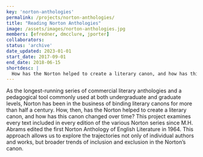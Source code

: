 ```yaml
---
key: 'norton-anthologies'
permalink: /projects/norton-anthologies/
title: "Reading Norton Anthologies"
image: /assets/images/norton-anthologies.jpg
members: [efredner, dmcclure, jporter]
collaborators:
status: 'archive'
date_updated: 2023-01-01
start_date: 2017-09-01
end_date: 2018-06-15
shortdesc: |
  How has the Norton helped to create a literary canon, and how has this canon changed over time?
---
```


As the longest-running series of commercial literary anthologies and a pedagogical tool commonly used at both undergraduate and graduate levels, Norton has been in the business of binding literary canons for more than half a century. How, then, has the Norton helped to create a literary canon, and how has this canon changed over time? This project examines every text included in every edition of the various Norton series since M.H. Abrams edited the first Norton Anthology of English Literature in 1964. This approach allows us to explore the trajectories not only of individual authors and works, but broader trends of inclusion and exclusion in the Norton’s canon.